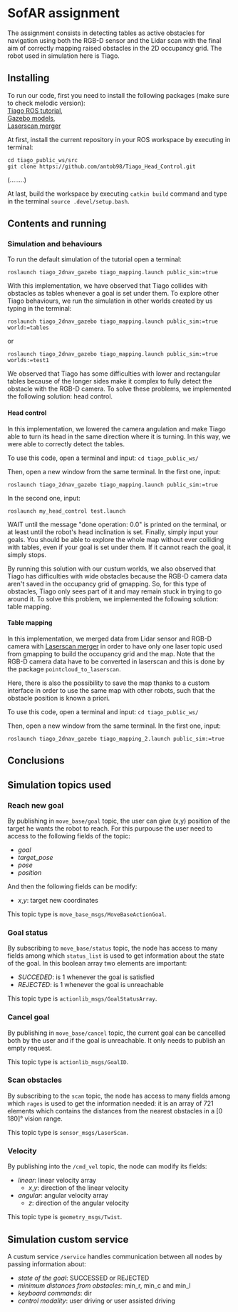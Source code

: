 # SofAR assignment
The assignment consists in detecting tables as active obstacles for navigation using both the RGB-D sensor and the Lidar scan with the final aim of correctly mapping raised obstacles in the 2D occupancy grid.
The robot used in simulation here is Tiago.

## Installing
To run our code, first you need to install the following packages (make sure to check melodic version):  
[Tiago ROS tutorial](http://wiki.ros.org/Robots/TIAGo/Tutorials/Installation/InstallUbuntuAndROS),  
[Gazebo models](https://github.com/osrf/gazebo_models),  
[Laserscan merger](https://github.com/robotics-upo/laserscan_merger)

At first, install the current repository in your ROS workspace by executing in terminal:
```
cd tiago_public_ws/src
git clone https://github.com/antob98/Tiago_Head_Control.git
```
(........)

At last, build the workspace by executing `catkin build` command and type in the terminal `source .devel/setup.bash`.


## Contents and running
### Simulation and behaviours
To run the default simulation of the tutorial open a terminal:
```
roslaunch tiago_2dnav_gazebo tiago_mapping.launch public_sim:=true
```
With this implementation, we have observed that Tiago collides with obstacles as tables whenever a goal is set under them.
To explore other Tiago behaviours, we run the simulation in other worlds created by us typing in the terminal:
```
roslaunch tiago_2dnav_gazebo tiago_mapping.launch public_sim:=true world:=tables
```
or
```
roslaunch tiago_2dnav_gazebo tiago_mapping.launch public_sim:=true worlds:=test1
```
We observed that Tiago has some difficulties with lower and rectangular tables because of the longer sides make it complex to fully detect the obstacle with the RGB-D camera.
To solve these problems, we implemented the following solution: head control.

#### Head control
In this implementation, we lowered the camera angulation and make Tiago able to turn its head in the same direction where it is turning.
In this way, we were able to correctly detect the tables.

To use this code, open a terminal and input:
`cd tiago_public_ws/`

Then, open a new window from the same terminal. In the first one, input:
```
roslaunch tiago_2dnav_gazebo tiago_mapping.launch public_sim:=true
```
In the second one, input:
```
roslaunch my_head_control test.launch
```
WAIT until the message "done operation: 0.0" is printed on the terminal, or at least until the robot's head inclination is set.
Finally, simply input your goals. You should be able to explore the whole map without ever colliding with tables, even if your goal is set under them. If it cannot reach the goal, it simply stops.

By running this solution with our custum worlds, we also observed that Tiago has difficulties with wide obstacles because the RGB-D camera data aren't saved in the occupancy grid of gmapping. So, for this type of obstacles, Tiago only sees part of it and may remain stuck in trying to go around it.
To solve this problem, we implemented the following solution: table mapping.

#### Table mapping
In this implementation, we merged data from Lidar sensor and RGB-D camera with [Laserscan merger](https://github.com/robotics-upo/laserscan_merger) in order to have only one laser topic used from gmapping to build the occupancy grid and the map.
Note that the RGB-D camera data have to be converted in laserscan and this is done by the package `pointcloud_to_laserscan`.

Here, there is also the possibility to save the map thanks to a custom interface in order to use the same map with other robots, such that the obstacle position is known a priori.

To use this code, open a terminal and input:
`cd tiago_public_ws/`

Then, open a new window from the same terminal. In the first one, input:
```
roslaunch tiago_2dnav_gazebo tiago_mapping_2.launch public_sim:=true
```

## Conclusions


## Simulation topics used
### Reach new goal ###
By publishing in `move_base/goal` topic, the user can give (x,y) position of the target he wants the robot to reach. For this purpouse the user need to access to the following fields of the topic:
* *goal*
* *target_pose* 
* *pose*
* *position*

And then the following fields can be modify:
* *x*,*y*: target new coordinates

This topic type is `move_base_msgs/MoveBaseActionGoal`.

### Goal status ###
By subscribing to `move_base/status` topic, the node has access to many fields among which `status_list` is used to get information about the state of the goal. In this boolean array two elements are important:
* *SUCCEDED*: is 1 whenever the goal is satisfied
* *REJECTED*: is 1 whenever the goal is unreachable

This topic type is `actionlib_msgs/GoalStatusArray`.

### Cancel goal ###
By publishing in `move_base/cancel` topic, the current goal can be cancelled both by the user and if the goal is unreachable. It only needs to publish an empty request.

This topic type is `actionlib_msgs/GoalID`.

### Scan obstacles ###
By subscribing to the `scan` topic, the node has access to many fields among which `rages` is used to get the information needed: it is an array of 721 elements which contains the distances from the nearest obstacles in a [0 180]° vision range.

This topic type is `sensor_msgs/LaserScan`.

### Velocity ###
By publishing into the `/cmd_vel` topic, the node can modify its fields:
* *linear*: linear velocity array
  * *x*,*y*: direction of the linear velocity
* *angular*: angular velocity array
  * *z*: direction of the angular velocity 

This topic type is `geometry_msgs/Twist`.

## Simulation custom service ##
A custum service `/service` handles communication between all nodes by passing information about:
* *state of the goal*: SUCCESSED or REJECTED
* *minimum distances from obstacles*: min_r, min_c and min_l
* *keyboard commands*: dir
* *control modality*: user driving or user assisted driving
